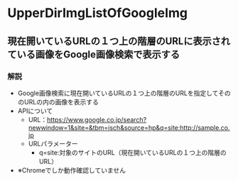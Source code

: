 # UpperDirImgListOfGoogleImg

## 現在開いているURLの１つ上の階層のURLに表示されている画像をGoogle画像検索で表示する

### 解説
- Google画像検索に現在開いているURLの１つ上の階層のURLを指定してそののURLの内の画像を表示する
- APIについて
    - URL：https://www.google.co.jp/search?newwindow=1&site=&tbm=isch&source=hp&q=site:http://sample.co.jp
    - URLパラメーター
        - q=site:対象のサイトのURL（現在開いているURLの１つ上の階層のURL）
- ※Chromeでしか動作確認していません
